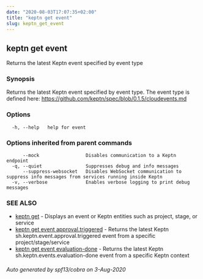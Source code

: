 ```yaml
---
date: "2020-08-03T17:07:35+02:00"
title: "keptn get event"
slug: keptn_get_event
---
```

## keptn get event

Returns the latest Keptn event specified by event type

### Synopsis

Returns the latest Keptn event specified by event type. The event type is defined here: https://github.com/keptn/spec/blob/0.1.5/cloudevents.md

### Options

```
  -h, --help   help for event
```

### Options inherited from parent commands

```
      --mock                 Disables communication to a Keptn endpoint
  -q, --quiet                Suppresses debug and info messages
      --suppress-websocket   Disables WebSocket communication to suppress info messages from services running inside Keptn
  -v, --verbose              Enables verbose logging to print debug messages
```

### SEE ALSO

* [keptn get](../keptn_get/)	 - Displays an event or Keptn entities such as project, stage, or service
* [keptn get event approval.triggered](../keptn_get_event_approval.triggered/)	 - Returns the latest Keptn sh.keptn.event.approval.triggered event from a specific project/stage/service
* [keptn get event evaluation-done](../keptn_get_event_evaluation-done/)	 - Returns the latest Keptn sh.keptn.events.evaluation-done event from a specific Keptn context

###### Auto generated by spf13/cobra on 3-Aug-2020
